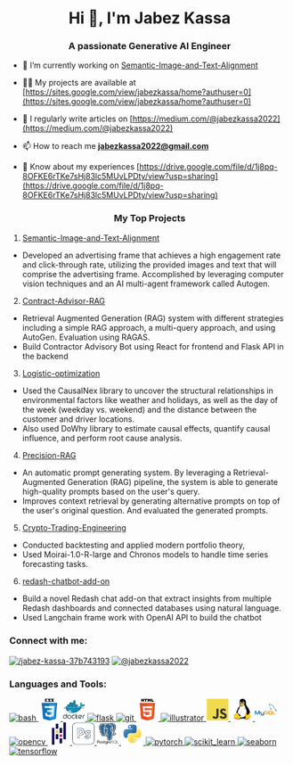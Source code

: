 <h1 align="center">Hi 👋, I'm Jabez Kassa</h1>
<h3 align="center">A passionate Generative AI Engineer</h3>

- 🔭 I’m currently working on [Semantic-Image-and-Text-Alignment](https://github.com/JabezETH/Semantic-Image-and-Text-Alignment)

- 👨‍💻 My projects are available at [https://sites.google.com/view/jabezkassa/home?authuser=0](https://sites.google.com/view/jabezkassa/home?authuser=0)

- 📝 I regularly write articles on [https://medium.com/@jabezkassa2022](https://medium.com/@jabezkassa2022)

- 📫 How to reach me **jabezkassa2022@gmail.com**

- 📄 Know about my experiences [https://drive.google.com/file/d/1j8pq-8OFKE6rTKe7sHj83lc5MUvLPDty/view?usp=sharing](https://drive.google.com/file/d/1j8pq-8OFKE6rTKe7sHj83lc5MUvLPDty/view?usp=sharing)

<h3 align="center">My Top Projects</h3>

1. [Semantic-Image-and-Text-Alignment](https://github.com/JabezETH/Semantic-Image-and-Text-Alignment)
- Developed an advertising frame that achieves a high engagement rate and click-through rate, utilizing the
provided images and text that will comprise the advertising frame. Accomplished by leveraging computer
vision techniques and an AI multi-agent framework called Autogen.
2. [Contract-Advisor-RAG](https://github.com/JabezETH/Contract-Advisor-RAG)
- Retrieval Augmented Generation (RAG) system with different strategies including a simple RAG approach,
  a multi-query approach, and using AutoGen. Evaluation using RAGAS.
- Build Contractor Advisory Bot using React for frontend and Flask API in the backend
3. [Logistic-optimization](https://github.com/JabezETH/Logistic-optimization-Delivery-drivers-location-optimisation-with-Causal-Inference-)
- Used the CausalNex library to uncover the structural relationships in environmental factors like weather and holidays, as well as the day of the week (weekday vs. weekend) 
  and the distance between the customer and driver locations.
- Also used DoWhy library to estimate causal effects, quantify causal influence, and perform root cause analysis. 
4. [Precision-RAG](https://github.com/JabezETH/Precision-RAG)
- An automatic prompt generating system. By leveraging a Retrieval-Augmented Generation (RAG) pipeline, the system is able to generate high-quality prompts based on the 
  user's query.
- Improves context retrieval by generating alternative prompts on top of the user's original question. And evaluated the generated prompts.
5. [Crypto-Trading-Engineering](https://github.com/JabezETH/Crypto-Trading-Engineering)
- Conducted backtesting and applied modern portfolio theory, 
- Used Moirai-1.0-R-large and Chronos models to handle time series forecasting tasks.
6. [redash-chatbot-add-on](https://github.com/JabezETH/redash-chatbot-add-on)
-	Build a novel Redash chat add-on that extract insights from multiple Redash dashboards and connected databases using natural language. 
-	Used Langchain frame work with OpenAI API to build the chatbot 

<h3 align="left">Connect with me:</h3>
<p align="left">
<a href="https://linkedin.com/in//jabez-kassa-37b743193" target="blank"><img align="center" src="https://raw.githubusercontent.com/rahuldkjain/github-profile-readme-generator/master/src/images/icons/Social/linked-in-alt.svg" alt="/jabez-kassa-37b743193" height="30" width="40" /></a>
<a href="https://medium.com/@jabezkassa2022" target="blank"><img align="center" src="https://raw.githubusercontent.com/rahuldkjain/github-profile-readme-generator/master/src/images/icons/Social/medium.svg" alt="@jabezkassa2022" height="30" width="40" /></a>
</p>

<h3 align="left">Languages and Tools:</h3>
<p align="left"> <a href="https://www.gnu.org/software/bash/" target="_blank" rel="noreferrer"> <img src="https://www.vectorlogo.zone/logos/gnu_bash/gnu_bash-icon.svg" alt="bash" width="40" height="40"/> </a> <a href="https://www.w3schools.com/css/" target="_blank" rel="noreferrer"> <img src="https://raw.githubusercontent.com/devicons/devicon/master/icons/css3/css3-original-wordmark.svg" alt="css3" width="40" height="40"/> </a> <a href="https://www.docker.com/" target="_blank" rel="noreferrer"> <img src="https://raw.githubusercontent.com/devicons/devicon/master/icons/docker/docker-original-wordmark.svg" alt="docker" width="40" height="40"/> </a> <a href="https://flask.palletsprojects.com/" target="_blank" rel="noreferrer"> <img src="https://www.vectorlogo.zone/logos/pocoo_flask/pocoo_flask-icon.svg" alt="flask" width="40" height="40"/> </a> <a href="https://git-scm.com/" target="_blank" rel="noreferrer"> <img src="https://www.vectorlogo.zone/logos/git-scm/git-scm-icon.svg" alt="git" width="40" height="40"/> </a> <a href="https://www.w3.org/html/" target="_blank" rel="noreferrer"> <img src="https://raw.githubusercontent.com/devicons/devicon/master/icons/html5/html5-original-wordmark.svg" alt="html5" width="40" height="40"/> </a> <a href="https://www.adobe.com/in/products/illustrator.html" target="_blank" rel="noreferrer"> <img src="https://www.vectorlogo.zone/logos/adobe_illustrator/adobe_illustrator-icon.svg" alt="illustrator" width="40" height="40"/> </a> <a href="https://developer.mozilla.org/en-US/docs/Web/JavaScript" target="_blank" rel="noreferrer"> <img src="https://raw.githubusercontent.com/devicons/devicon/master/icons/javascript/javascript-original.svg" alt="javascript" width="40" height="40"/> </a> <a href="https://www.linux.org/" target="_blank" rel="noreferrer"> <img src="https://raw.githubusercontent.com/devicons/devicon/master/icons/linux/linux-original.svg" alt="linux" width="40" height="40"/> </a> <a href="https://www.mysql.com/" target="_blank" rel="noreferrer"> <img src="https://raw.githubusercontent.com/devicons/devicon/master/icons/mysql/mysql-original-wordmark.svg" alt="mysql" width="40" height="40"/> </a> <a href="https://opencv.org/" target="_blank" rel="noreferrer"> <img src="https://www.vectorlogo.zone/logos/opencv/opencv-icon.svg" alt="opencv" width="40" height="40"/> </a> <a href="https://pandas.pydata.org/" target="_blank" rel="noreferrer"> <img src="https://raw.githubusercontent.com/devicons/devicon/2ae2a900d2f041da66e950e4d48052658d850630/icons/pandas/pandas-original.svg" alt="pandas" width="40" height="40"/> </a> <a href="https://www.photoshop.com/en" target="_blank" rel="noreferrer"> <img src="https://raw.githubusercontent.com/devicons/devicon/master/icons/photoshop/photoshop-line.svg" alt="photoshop" width="40" height="40"/> </a> <a href="https://www.postgresql.org" target="_blank" rel="noreferrer"> <img src="https://raw.githubusercontent.com/devicons/devicon/master/icons/postgresql/postgresql-original-wordmark.svg" alt="postgresql" width="40" height="40"/> </a> <a href="https://www.python.org" target="_blank" rel="noreferrer"> <img src="https://raw.githubusercontent.com/devicons/devicon/master/icons/python/python-original.svg" alt="python" width="40" height="40"/> </a> <a href="https://pytorch.org/" target="_blank" rel="noreferrer"> <img src="https://www.vectorlogo.zone/logos/pytorch/pytorch-icon.svg" alt="pytorch" width="40" height="40"/> </a> <a href="https://scikit-learn.org/" target="_blank" rel="noreferrer"> <img src="https://upload.wikimedia.org/wikipedia/commons/0/05/Scikit_learn_logo_small.svg" alt="scikit_learn" width="40" height="40"/> </a> <a href="https://seaborn.pydata.org/" target="_blank" rel="noreferrer"> <img src="https://seaborn.pydata.org/_images/logo-mark-lightbg.svg" alt="seaborn" width="40" height="40"/> </a> <a href="https://www.tensorflow.org" target="_blank" rel="noreferrer"> <img src="https://www.vectorlogo.zone/logos/tensorflow/tensorflow-icon.svg" alt="tensorflow" width="40" height="40"/> </a> </p>
